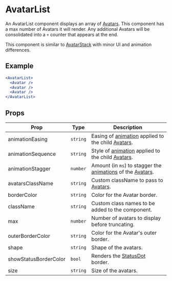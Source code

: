 # AvatarList

An AvatarList component displays an array of [Avatars](../Avatar). This component has a max number of Avatars it will render. Any additional Avatars will be consolidated into a `+` counter that appears at the end.

This component is similar to [AvatarStack](../AvatarStack) with minor UI and animation differences.

## Example

```jsx
<AvatarList>
  <Avatar />
  <Avatar />
  <Avatar />
</AvatarList>
```

## Props

| Prop                  | Type     | Description                                                                           |
| --------------------- | -------- | ------------------------------------------------------------------------------------- |
| animationEasing       | `string` | Easing of [animation](../Animate) applied to the child [Avatars](../Avatar).          |
| animationSequence     | `string` | Style of [animation](../Animate) applied to the child [Avatars](../Avatar).           |
| animationStagger      | `number` | Amount (in `ms`) to stagger the [animations](../Animate) of the [Avatars](../Avatar). |
| avatarsClassName      | `string` | Custom className to pass to [Avatars](../Avatar).                                     |
| borderColor           | `string` | Color for the Avatar border.                                                          |
| className             | `string` | Custom class names to be added to the component.                                      |
| max                   | `number` | Number of avatars to display before truncating.                                       |
| outerBorderColor      | `string` | Color for the Avatar's outer border.                                                  |
| shape                 | `string` | Shape of the avatars.                                                                 |
| showStatusBorderColor | `bool`   | Renders the [StatusDot](../StatusDot) border.                                         |
| size                  | `string` | Size of the avatars.                                                                  |
